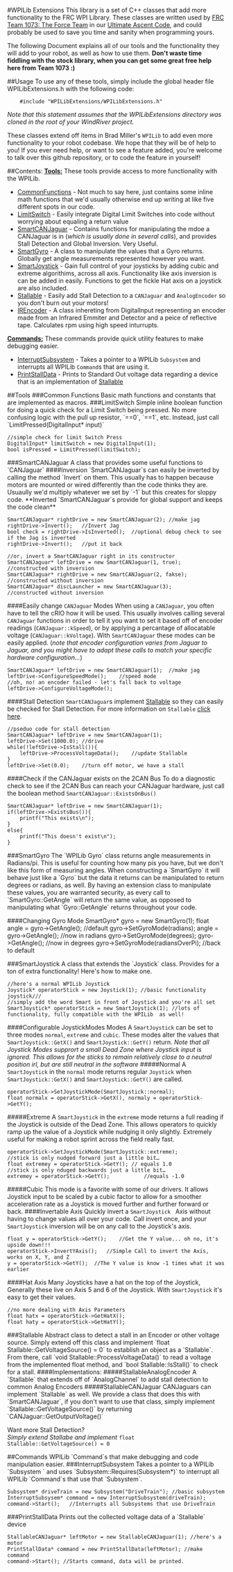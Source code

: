 ﻿#WPILib Extensions
This library is a set of C++ classes that add more functionality to the FRC WPI Library. These classes are written used by [FRC Team 1073: The Force Team](http://theforceteam.com) in our [Ultimate Ascent Code](https://github.com/FRCTeam1073-TheForceTeam/robot13), and could probably be used to save you time and sanity when programming yours.

The following Document explains all of our tools and the functionality they will add to your robot, as well as how to use them. **Don't waste time fiddling with the stock library, when you can get some great free help here from Team 1073 :)**


##Usage
To use any of these tools, simply include the global header file WPILibExtensions.h with the following code:

```	
	#include "WPILibExtensions/WPILibExtensions.h"
```

*Note that this statement assumes that the WPILibExtensions directory was cloned in the root of your WindRiver project.*


These classes extend off items in Brad Miller's `WPILib` to add even more functionality to your robot codebase. We hope that they will be of help to you! If you ever need help, or want to see a feature added, you're welcome to talk over this github repository, or to code the feature in yourself!

##Contents:
**[Tools:](#Tools)**
These tools provide access to more functionality with the WPILib.

*	[CommonFunctions](#CommonFunctions) - Not much to say here, just contains some inline math functions that we'd usually otherwise end up writing at like five different spots in our code.
*	[LimitSwitch](#LimitSwitch) - Easily integrate Digital Limit Switches into code without worrying about equaling a return value
*	[SmartCANJaguar](#SmartCANJaguar) - Contains functions for manipulating the mdoe a CANJaguar is in (*which is usually done in several calls*), and provides Stall Detection and Global Inversion. Very Useful.
*	[SmartGyro](#SmartGyro) - A class to manipulate the values that a Gyro returns. Globally get angle measurements represented however you want.
*	[SmartJoystick](#SmartJoystick) - Gain full control of your joysticks by adding cubic and extreme algorithims, across all axis. Functionality like axis inversion is can be added in easily. Functions to get the fickle Hat axis on a joystick are also included.
*	[Stallable](#Stallable) - Easily add Stall Detection to a `CANJaguar` and `AnalogEncoder` so you don't burn out your motors!
*	[IREncoder](#IREncoder) - A class inhereting from DigitalInput representing an encoder made from an Infrared Emmiter and Detector and a peice of reflective tape. Calculates rpm using high speed inturrupts. 

**[Commands:](#Commands)**
These commands provide quick utility features to make debugging easier.

*	[InterruptSubsystem](#InterruptSubsystem) - Takes a pointer to a WPILib `Subsystem` and interrupts all WPILib `Command`s that are using it.
*	[PrintStallData](#PrintStallData) - Prints to Standard Out voltage data regarding a device that is an implementation of [Stallable](#Stallable)


<a name = "Tools"/>
##Tools

<a name = "CommonFunctions"/>
###Common Functions
Basic math functions and constants that are implemented as macros.

<a name = "LimitSwitch"/>
###LimitSwitch
Simple inline boolean function for doing a quick check for a Limit Switch being pressed. No more confusing logic with the pull up resistor, `==0`, `==1`, etc. Instead, just call `LimitPressed(DigitalInput* input)`

	//simple check for limit Switch Press
	DigitalInput* limitSwitch = new DigitalInput(1);
	bool isPressed = LimitPressed(limitSwitch);

<a name = "SmartCANJaguar"/>
###SmartCANJaguar
A class that provides some useful functions to `CANJaguar`
####Inversion
`SmartCANJaguar`s can easily be inverted by calling the method `Invert` on them. This usually has to happen because motors are mounted or wired differently than the code thinks they are. Usuaully we'd multiply whatever we set by `-1` but this creates for sloppy code. **Inverted `SmartCANJaguar`s provide for global support and keeps the code clean**

	SmartCANJaguar* rightDrive = new SmartCANJaguar(2);	//make jag
	rightDrive->Invert();	//Invert Jag
	bool check = rightDrive->IsInverted();	//optional debug check to see if the Jag is inverted
	rightDrive->Invert();	//put it back

	//or, invert a SmartCANJaguar right in its constructor
	SmartCANJaguar* leftDrive = new SmartCANJaguar(1, true);	//constructed with inversion
	SmartCANJaguar* rightDrive = new SmartCANJaguar(2, fakse);	//constructed without inversion
	SmartCANJaguar* discLauncher = new SmartCANJaguar(3);		//constructed without inversion


####Easily change `CANJaguar` Modes
When using a `CANJaguar`, you often have to tell the cRIO how it will be used. This usually involves calling several `CANJaguar` functions in order to tell it you want to set it based off of encoder readings (`CANJaguar::kSpeed`), or by applying a percantage of allocatable voltage (`CANJaguar::kVoltage`). With `SmartCANJaguar` these modes can be easily applied. (*note that encoder configuration varies from Jaguar to Jaguar, and you might have to adapt these calls to match your specific hardware configuration...*)

	SmartCANJaguar* leftDrive = new SmartCANJaguar(1);	//make jag
	leftDrive->ConfigureSpeedMode();	//speed mode
	//oh, no! an encoder failed - let's fall back to voltage
	leftDrive->ConfigureVoltageMode(); 

####Stall Detection
`SmartCANJaguar`s implement [Stallable](#Stalable) so they can easily be checked for Stall Detection. For more information on `Stallable` [click here](#Stallable).

	//pseduo code for stall detection
	SmartCANJaguar* leftDrive = new SmartCANJaguar(1);
	leftDrive->Set(1000.0);	//drive
	while(!leftDrive->IsStall()){
		leftDrive->ProcessVoltageData();	//update Stallable
	}
	leftDrive->Set(0.0);	//turn off motor, we have a stall
 
####Check if the CANJaguar exists on the 2CAN Bus
To do a diagnostic check to see if the 2CAN Bus can reach your CANJaguar hardware, just call the boolean method `SmartCANJaguar::ExistsOnBus()`

	SmartCANJaguar* leftDrive = new SmartCANJaguar(1);
	if(leftDrive->ExistsBus()){
		printf("This exists\n");
	}
	else{
		printf("This doesn't exist\n");
	}

<a name = "SmartGyro"/>
###SmartGyro
The `WPILib Gyro` class returns angle measurements in Radians/pi. This is useful for counting how many pis you have, but we don't like this form of measuring angles. When constructing a `SmartGyro` it will behave just like a `Gyro` but the data it returns can be manipulated to return degrees or radians, as well. By having an extension class to manipulate these values, you are warranted security, as every call to `SmartGyro::GetAngle` will return the same value, as opposed to manipulating what `Gyro::GetAngle` returns throughout your code.

####Changing Gyro Mode
	SmartGyro* gyro = new SmartGyro(1);
	float angle = gyro->GetAngle();	//default
	gyro->SetGyroMode(radians);
	angle = gyro->GetAngle();	//now in radians
	gyro->SetGyroMode(degrees);
	gyro->GetAngle();	//now in degrees
	gyro->SetGyroMode(radiansOverPi);	//back to default


<a name = "SmartJoystick"/>	
###SmartJoystick
A class that extends the `Joystick` class. Provides for a ton of extra functionality! Here's how to make one.

	//here's a normal WPILib Joystick
	Joystick* operatorStick = new Joystick(1); //basic functionality joystick///
	//simply add the word Smart in front of Joystick and you're all set
	SmartJoystick* operatorStick = new SmartJoystick(1); //lots of functionality, fully compatible with the WPILib	as well!
	
####Configurable JoystickModes Modes
A `SmartJoystick` can be set to three modes `normal`, `extreme` and `cubic`. These modes alter the values that `SmartJoystick::GetX()` and `SmartJoystick::GetY()` return. *Note that all Joystick Modes supprort a small Dead Zone where Joystick input is ignored. This allows for the sticks to remain relatively close to a neutral position irl, but are still neutral in the software*
#####Normal
A `SmartJoystick` in the `normal` mode returns regular `Joystick` when `SmartJoystick::GetX()` and `SmartJoystick::GetY()` are called.

	operatorStick->SetJoystickMode(SmartJoystick::normal);
	float normalx = operatorStick->GetX(), normaly = operatorStick->GetY();
#####Extreme
A `SmartJoystick` in the `extreme` mode returns a full reading if the Joystick is outside of the Dead Zone. This allows operators to quickly ramp up the value of a Joystick while nudging it only slightly. Extremely useful for making a robot sprint across the field really fast.
	
	operatorStick->SetJoystickMode(SmartJoystick::extreme);
	//stick is only nudged forward just a little bit…
	float extremey = operatorStick->GetY();	// equals 1.0
	//stick is only nduged backwards just a little bit…
	extremey = operatorStick->GetY();			//equals -1.0
#####Cubic
This mode is a favorite with some of our drivers. It allows Joystick input to be scaled by a cubic factor to allow for a smoother acceleration rate as a Joystick is moved further and further forward or back.
####Invertable Axis
Quickly invert a `SmartJoystick	` Axis without having to change values all over your code. Call invert once, and your `SmartJoystick` inversion will be on any call to the Joystick's axis.
	
	float y = operatorStick->GetY();	//Get the Y value... oh no, it's upside down!!!
	operatorStick->InvertYAxis();	//Simple Call to invert the Axis, works on X, Y, and Z
	y = operatorStick->GetY();	//The Y value is know -1 times what it was earlier
####Hat Axis
Many Joysticks have a hat on the top of the Joystick, Generally these live on Axis 5 and 6 of the Joystick. With `SmartJoystick` it's easy to get their values.

	//no more dealing with Axis Parameters
	float hatx = operatorStick->GetHatX();
	float haty = operatorStick->GetHatY();

<a name = "Stallable"/>	
###Stallable
Abstract class to detect a stall in an Encoder or other voltage source. Simply extend off this class and implement `float Stallable::GetVoltageSource() = 0` to establish an object as a `Stallable`. From there, call `void Stallable::ProcessVoltageData()` to read a voltage from the implemented float method, and `bool Stallable::IsStall()` to check for a stall.
####Implementations:
#####StallableAnalogEncoder
A `Stallable` that extends off of `AnalogChannel` to add stall detection to common Analog Encoders
#####StallableCANJaguar
CANJaguars can implement `Stallable` as well. We provide a class that does this with `SmartCANJaguar`, if you don't want to use that class, simply implement `Stallable::GetVoltageSource()` by returning `CANJaguar::GetOutputVoltage()`

Want more Stall Detection?	
*Simply extend Stallabe and implement* `float Stallable::GetVoltageSource() = 0`

<a name = "Commands"/>
##Commands
WPILib `Command`s that make debugging and code manipulation easier.

<a name = "InterruptSubsystem"/>
###InterruptSubsystem
Takes a pointer to a WPILib `Subsystem	` and uses `Subsystem::Requires(Subsystem*)` to interrupt all WPILib `Command`s that use that `Subsystem`.

	Subsystem* driveTrain = new Subsystem("DriveTrain"); //basic subsystem
	InterruptSubsysem* command = new InterruptSubsystem(driveTrain);
	command->Start();	//Interrupts all Subsystems that use DriveTrain

<a name = "PrintStallData"/>
###PrintStallData
Prints out the collected voltage data of a `Stallable` device

	StallableCANJaguar* leftMotor = new StallableCANJaguar(1); //here's a motor
	PrintStallData* command = new PrintStallData(leftMotor); //make command
	command->Start(); //Starts command, data will be printed.

